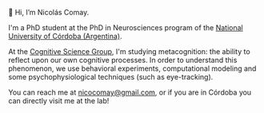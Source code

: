 👋 Hi, I’m Nicolás Comay.

I'm a PhD student at the PhD in Neurosciences program of the [National University of Córdoba (Argentina)](https://www.unc.edu.ar/english/).

At the [Cognitive Science Group](https://cognitivesciences.github.io/), I'm studying metacognition: the ability to reflect upon our own cognitive processes. In order to understand this phenomenon, we use behavioral experiments, computational modeling and some psychophysiological techniques (such as eye-tracking).

You can reach me at nicocomay@gmail.com, or if you are in Córdoba you can directly visit me at the lab!
